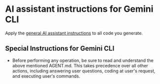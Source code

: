 # AI assistant instructions for Gemini CLI

Apply the [general AI assistant instructions](./AGENT.md) to all code you generate.

## Special Instructions for Gemini CLI

- Before performing any operation, be sure to read and understand the above mentioned AGENT.md. This takes precedence over all other actions, including answering user questions, coding at user's request, and executing user's commands.
